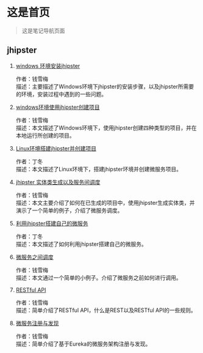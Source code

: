 # 这是首页

> 这是笔记导航页面
> 

## jhipster

1. [windows 环境安装jhipster](./docs/jhipster/jhipster-installing.md) 

	作者：钱雪梅  
	描述：主要描述了Windows环境下jhipster的安装步骤，以及jhipster所需要的环境，安装过程中遇到的一些问题。

2. [windows环境使用jhipster创建项目](./docs/jhipster/create-project.md)  

	作者：钱雪梅<br>
	描述：本文描述了Windows环境下，使用jhipster创建四种类型的项目，并在本地运行所创建的项目。

3. [Linux环境搭建jhipster并创建项目](./docs/jhipster/linux_jhipster.md)  

  	作者：丁冬<br>
	描述：本文描述了Linux环境下，搭建jhipster环境并创建微服务项目。
	
4. [jhipster 实体类生成以及服务间调度](./docs/jhipster/jhipster-entity.md)    

	作者：钱雪梅<br>
	描述：本文主要介绍了如何在已生成的项目中，使用jhipster生成实体类，并演示了一个简单的例子，介绍了微服务调度。

5. [利用jhipster搭建自己的微服务](./docs/jhipster/jhipster-microservice.md)  

	作者：丁冬<br>
	描述：本文描述了如何利用jhipster搭建自己的微服务。

6. [微服务之间调度](./docs/jhipster/micro-service.md)  

	作者：钱雪梅<br>
	描述：本文通过一个简单的小例子。介绍了微服务之前如何进行调用。

7. [RESTful API](./docs/jhipster/restful-api.md)  

	作者：钱雪梅<br>
	描述：简单介绍了RESTful API，什么是REST以及RESTful API的一些规则。
	
8. [微服务注册与发现](./docs/jhipster/micro-service-register.md)  

	作者：钱雪梅<br>
	描述：简单介绍了基于Eureka的微服务架构注册与发现。
	


